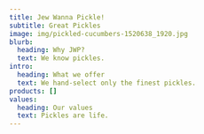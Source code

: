 ```yaml
---
title: Jew Wanna Pickle!
subtitle: Great Pickles
image: img/pickled-cucumbers-1520638_1920.jpg
blurb:
  heading: Why JWP?
  text: We know pickles.
intro:
  heading: What we offer
  text: We hand-select only the finest pickles.
products: []
values:
  heading: Our values
  text: Pickles are life.
---
```

